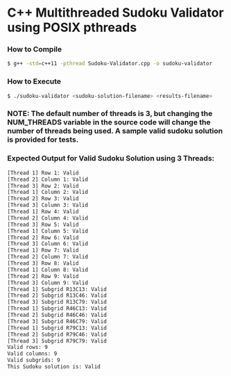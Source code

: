 C++ Multithreaded Sudoku Validator using POSIX pthreads
=======================================================
### How to Compile 
```bash
$ g++ -std=c++11 -pthread Sudoku-Validator.cpp -o sudoku-validator
```

### How to Execute
```bash
$ ./sudoku-validator <sudoku-solution-filename> <results-filename>
```

### NOTE: The default number of threads is 3, but changing the NUM_THREADS variable in the source code will change the number of threads being used. A sample valid sudoku solution is provided for tests.

### Expected Output for Valid Sudoku Solution using 3 Threads:
```bash
[Thread 1] Row 1: Valid
[Thread 2] Column 1: Valid
[Thread 3] Row 2: Valid
[Thread 1] Column 2: Valid
[Thread 2] Row 3: Valid
[Thread 3] Column 3: Valid
[Thread 1] Row 4: Valid
[Thread 2] Column 4: Valid
[Thread 3] Row 5: Valid
[Thread 1] Column 5: Valid
[Thread 2] Row 6: Valid
[Thread 3] Column 6: Valid
[Thread 1] Row 7: Valid
[Thread 2] Column 7: Valid
[Thread 3] Row 8: Valid
[Thread 1] Column 8: Valid
[Thread 2] Row 9: Valid
[Thread 3] Column 9: Valid
[Thread 1] Subgrid R13C13: Valid
[Thread 2] Subgrid R13C46: Valid
[Thread 3] Subgrid R13C79: Valid
[Thread 1] Subgrid R46C13: Valid
[Thread 2] Subgrid R46C46: Valid
[Thread 3] Subgrid R46C79: Valid
[Thread 1] Subgrid R79C13: Valid
[Thread 2] Subgrid R79C46: Valid
[Thread 3] Subgrid R79C79: Valid
Valid rows: 9
Valid columns: 9
Valid subgrids: 9
This Sudoku solution is: Valid
```

